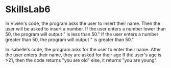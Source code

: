 # SkillsLab6
In Vivien's code, the program asks the user to insert their name.
Then the user will be asked to insert a number.
If the user enters a number lower than 50, the program will output "<given number> is less than 50."
If the user enters a number greater than 50, the program will output "<given number> is greater than 50."

In isabelle's code, the program asks for the user to enter their name.
After the user enters their name, they are asked for their age
If the user's age is >21, then the code returns "you are old"
else, it returns "you are young".
